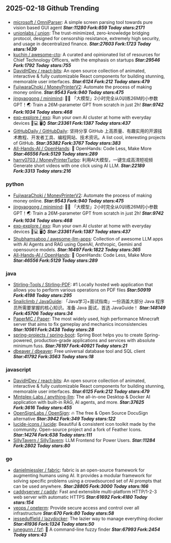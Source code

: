 ## 2025-02-18 Github Trending

### 
* [microsoft / OmniParser](https://github.com/microsoft/OmniParser): A simple screen parsing tool towards pure vision based GUI agent ***Star:11280 Fork:859 Today stars:2171***
* [unionlabs / union](https://github.com/unionlabs/union): The trust-minimized, zero-knowledge bridging protocol, designed for censorship resistance, extremely high security, and usage in decentralized finance. ***Star:27603 Fork:1723 Today stars:1439***
* [kuchin / awesome-cto](https://github.com/kuchin/awesome-cto): A curated and opinionated list of resources for Chief Technology Officers, with the emphasis on startups ***Star:29546 Fork:1792 Today stars:755***
* [DavidHDev / react-bits](https://github.com/DavidHDev/react-bits): An open source collection of animated, interactive & fully customizable React components for building stunning, memorable user interfaces. ***Star:6124 Fork:212 Today stars:479***
* [FujiwaraChoki / MoneyPrinterV2](https://github.com/FujiwaraChoki/MoneyPrinterV2): Automate the process of making money online. ***Star:9543 Fork:940 Today stars:475***
* [jingyaogong / minimind](https://github.com/jingyaogong/minimind): 🚀🚀 「大模型」2小时完全从0训练26M的小参数GPT！🌏 Train a 26M-parameter GPT from scratch in just 2h! ***Star:9742 Fork:1034 Today stars:468***
* [exo-explore / exo](https://github.com/exo-explore/exo): Run your own AI cluster at home with everyday devices 📱💻 🖥️⌚ ***Star:23361 Fork:1387 Today stars:437***
* [GitHubDaily / GitHubDaily](https://github.com/GitHubDaily/GitHubDaily): 坚持分享 GitHub 上高质量、有趣实用的开源技术教程、开发者工具、编程网站、技术资讯。A list cool, interesting projects of GitHub. ***Star:35382 Fork:3767 Today stars:383***
* [All-Hands-AI / OpenHands](https://github.com/All-Hands-AI/OpenHands): 🙌 OpenHands: Code Less, Make More ***Star:46556 Fork:5129 Today stars:289***
* [harry0703 / MoneyPrinterTurbo](https://github.com/harry0703/MoneyPrinterTurbo): 利用AI大模型，一键生成高清短视频 Generate short videos with one click using AI LLM. ***Star:22189 Fork:3313 Today stars:216***

### python
* [FujiwaraChoki / MoneyPrinterV2](https://github.com/FujiwaraChoki/MoneyPrinterV2): Automate the process of making money online. ***Star:9543 Fork:940 Today stars:475***
* [jingyaogong / minimind](https://github.com/jingyaogong/minimind): 🚀🚀 「大模型」2小时完全从0训练26M的小参数GPT！🌏 Train a 26M-parameter GPT from scratch in just 2h! ***Star:9742 Fork:1034 Today stars:468***
* [exo-explore / exo](https://github.com/exo-explore/exo): Run your own AI cluster at home with everyday devices 📱💻 🖥️⌚ ***Star:23361 Fork:1387 Today stars:437***
* [Shubhamsaboo / awesome-llm-apps](https://github.com/Shubhamsaboo/awesome-llm-apps): Collection of awesome LLM apps with AI Agents and RAG using OpenAI, Anthropic, Gemini and opensource models. ***Star:16497 Fork:1822 Today stars:365***
* [All-Hands-AI / OpenHands](https://github.com/All-Hands-AI/OpenHands): 🙌 OpenHands: Code Less, Make More ***Star:46556 Fork:5129 Today stars:289***

### java
* [Stirling-Tools / Stirling-PDF](https://github.com/Stirling-Tools/Stirling-PDF): #1 Locally hosted web application that allows you to perform various operations on PDF files ***Star:50919 Fork:4198 Today stars:295***
* [Snailclimb / JavaGuide](https://github.com/Snailclimb/JavaGuide): 「Java学习+面试指南」一份涵盖大部分 Java 程序员所需要掌握的核心知识。准备 Java 面试，首选 JavaGuide！ ***Star:148149 Fork:45706 Today stars:34***
* [PaperMC / Paper](https://github.com/PaperMC/Paper): The most widely used, high performance Minecraft server that aims to fix gameplay and mechanics inconsistencies ***Star:10561 Fork:2438 Today stars:28***
* [spring-projects / spring-boot](https://github.com/spring-projects/spring-boot): Spring Boot helps you to create Spring-powered, production-grade applications and services with absolute minimum fuss. ***Star:76197 Fork:40921 Today stars:21***
* [dbeaver / dbeaver](https://github.com/dbeaver/dbeaver): Free universal database tool and SQL client ***Star:41792 Fork:3563 Today stars:18***

### javascript
* [DavidHDev / react-bits](https://github.com/DavidHDev/react-bits): An open source collection of animated, interactive & fully customizable React components for building stunning, memorable user interfaces. ***Star:6125 Fork:212 Today stars:479***
* [Mintplex-Labs / anything-llm](https://github.com/Mintplex-Labs/anything-llm): The all-in-one Desktop & Docker AI application with built-in RAG, AI agents, and more. ***Star:37625 Fork:3616 Today stars:455***
* [OpenSignLabs / OpenSign](https://github.com/OpenSignLabs/OpenSign): 🔥 The free & Open Source DocuSign alternative ***Star:3942 Fork:349 Today stars:122***
* [lucide-icons / lucide](https://github.com/lucide-icons/lucide): Beautiful & consistent icon toolkit made by the community. Open-source project and a fork of Feather Icons. ***Star:14274 Fork:638 Today stars:111***
* [SillyTavern / SillyTavern](https://github.com/SillyTavern/SillyTavern): LLM Frontend for Power Users. ***Star:11284 Fork:2802 Today stars:80***

### go
* [danielmiessler / fabric](https://github.com/danielmiessler/fabric): fabric is an open-source framework for augmenting humans using AI. It provides a modular framework for solving specific problems using a crowdsourced set of AI prompts that can be used anywhere. ***Star:28805 Fork:3000 Today stars:166***
* [caddyserver / caddy](https://github.com/caddyserver/caddy): Fast and extensible multi-platform HTTP/1-2-3 web server with automatic HTTPS ***Star:61692 Fork:4180 Today stars:154***
* [veops / oneterm](https://github.com/veops/oneterm): Provide secure access and control over all infrastructure ***Star:670 Fork:80 Today stars:58***
* [jesseduffield / lazydocker](https://github.com/jesseduffield/lazydocker): The lazier way to manage everything docker ***Star:41936 Fork:1324 Today stars:50***
* [junegunn / fzf](https://github.com/junegunn/fzf): 🌸 A command-line fuzzy finder ***Star:67993 Fork:2454 Today stars:43***
